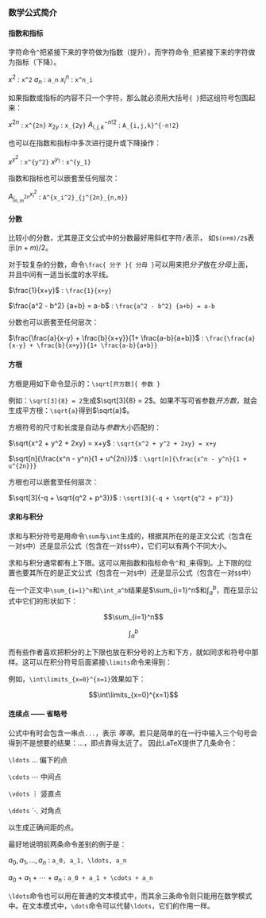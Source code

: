 ### 数学公式简介

#### 指数和指标

字符命令`^`把紧接下来的字符做为指数（提升），而字符命令`_`把紧接下来的字符做为指标（下降）。

$x^2$ : `x^2`
$a_n$ : `a_n`
$x^n_i$ : `x^n_i`

如果指数或指标的内容不只一个字符，那么就必须用大括号`{ }`把这组符号包围起来：

$x^{2n}$ : `x^{2n}`
$x_{2y}$ : `x_{2y}`
$A_{i,j,k}^{-n!2}$ : `A_{i,j,k}^{-n!2}`

也可以在指数和指标中多次进行提升或下降操作：

$x^{y^2}$ : `x^{y^2}`
$x^{y_1}$ : `x^{y_1}`

指数和指标也可以嵌套至任何层次：

$A^{x_i^2}_{j^{2n}_{n,m}}$ : `A^{x_i^2}_{j^{2n}_{n,m}}`

#### 分数

比较小的分数，尤其是正文公式中的分数最好用斜杠字符`/`表示，
如`$(n+m)/2$`表示$(n+m)/2$。

对于较复杂的分数，命令`\frac{ 分子 }{ 分母 }`可以用来把*分子*放在*分母*上面，并且中间有一适当长度的水平线。

$\frac{1}{x+y}$ : `\frac{1}{x+y}`

$\frac{a^2 - b^2} {a+b} = a-b$ : `\frac{a^2 - b^2} {a+b} = a-b`

分数也可以嵌套至任何层次：

$\frac{\frac{a}{x-y} + \frac{b}{x+y}}{1+ \frac{a-b}{a+b}}$ : `\frac{\frac{a}{x-y} + \frac{b}{x+y}}{1+ \frac{a-b}{a+b}}`

#### 方根

方根是用如下命令显示的：`\sqrt[开方数]{ 参数 }`

例如：`\sqrt[3]{8} = 2`生成$\sqrt[3]{8} = 2$。如果不写可省参数*开方数*，就会生成平方根：`\sqrt{a}`得到$\sqrt{a}$。

方根符号的尺寸和长度是自动与*参数*大小匹配的：

$\sqrt{x^2 + y^2 + 2xy} = x+y$ : `\sqrt{x^2 + y^2 + 2xy} = x+y`

$\sqrt[n]{\frac{x^n - y^n}{1 + u^{2n}}}$ : `\sqrt[n]{\frac{x^n - y^n}{1 + u^{2n}}}`

方根也可以嵌套至任何层次：

$\sqrt[3]{-q + \sqrt{q^2 + p^3}}$ : `\sqrt[3]{-q + \sqrt{q^2 + p^3}}`

#### 求和与积分

求和与积分符号是用命令`\sum`与`\int`生成的，根据其所在的是正文公式（包含在一对`$`中）还是显示公式（包含在一对`$$`中），它们可以有两个不同大小。

求和与积分通常都有上下限。这可以用指数和指标命令`^`和`_`来得到。上下限的位置也要其所在的是正文公式（包含在一对`$`中）还是显示公式（包含在一对`$$`中）

在一个正文中`\sum_{i=1}^n`和`\int_a^b`结果是$\sum_{i=1}^n$和$\int_a^b$，而在显示公式中它们的形状如下：

$$\sum_{i=1}^n$$

$$\int_a^b$$

而有些作者喜欢把积分的上下限也放在积分号的上方和下方，就如同求和符号中那样。这可以在积分符号后面紧接`\limits`命令来得到：

例如，`\int\limits_{x=0}^{x=1}`效果如下：

$$\int\limits_{x=0}^{x=1}$$ 

#### 连续点 —— 省略号

公式中有时会包含一串点`...`，表示 *等等*。若只是简单的在一行中输入三个句号会得到不是想要的结果：$...$，即点靠得太近了。
因此LaTeX提供了几条命令：

`\ldots` $\ldots$ 偏下的点

`\cdots` $\cdots$ 中间点

`\vdots` $\vdots$ 竖直点

`\ddots` $\ddots$ 对角点

以生成正确间距的点。

最好地说明前两条命令差别的例子是：

$a_0, a_1, \ldots, a_n$ : `a_0, a_1, \ldots, a_n`  

$a_0 + a_1 + \cdots + a_n$ : `a_0 + a_1 + \cdots + a_n`

`\ldots`命令也可以用在普通的文本模式中，而其余三条命令则只能用在数学模式中。在文本模式中，`\dots`命令可以代替`\ldots`，它们的作用一样。
